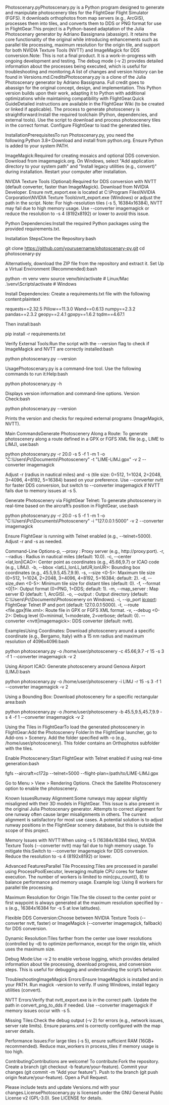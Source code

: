 Photoscenary.pyPhotoscenary.py is a Python program designed to generate and manipulate photoscenery tiles for the FlightGear Flight Simulator (FGFS). It downloads orthophotos from map servers (e.g., ArcGIS), processes them into tiles, and converts them to DDS or PNG format for use in FlightGear.This project is a Python-based adaptation of the Julia Photoscenary generator by Adriano Bassignana (abassign). It retains the core functionality of the original while introducing enhancements such as parallel tile processing, maximum resolution for the origin tile, and support for both NVIDIA Texture Tools (NVTT) and ImageMagick for DDS conversion.Note: This is not a final product. It is a work-in-progress with ongoing development and testing. The debug mode (-v 2) provides detailed information about the processes being executed, which is useful for troubleshooting and monitoring.A list of changes and version history can be found in Versions.md.CreditsPhotoscenary.py is a clone of the Julia Photoscenary generator by Adriano Bassignana. Full credit goes to abassign for the original concept, design, and implementation. This Python version builds upon their work, adapting it to Python with additional optimizations while maintaining compatibility with FlightGear.Quick GuideDetailed instructions are available in the FlightGear Wiki (to be created or linked if applicable). The process to generate photoscenery is straightforward:Install the required toolchain (Python, dependencies, and external tools).
Use the script to download and process photoscenery tiles in the correct format.
Configure FlightGear to load the generated tiles.

InstallationPrerequisitesTo run Photoscenary.py, you need the following:Python 3.8+:Download and install from python.org.
Ensure Python is added to your system PATH.

ImageMagick:Required for creating mosaics and optional DDS conversion.
Download from imagemagick.org.
On Windows, select "Add application directory to your system path" and "Install legacy utilities (e.g., convert)" during installation.
Restart your computer after installation.

NVIDIA Texture Tools (Optional):Required for DDS conversion with NVTT (default converter, faster than ImageMagick).
Download from NVIDIA Developer.
Ensure nvtt_export.exe is located at C:\Program Files\NVIDIA Corporation\NVIDIA Texture Tools\nvtt_export.exe (Windows) or adjust the path in the script.
Note: For high-resolution tiles (-s 5, 16384x16384), NVTT may fail due to high memory usage. Use --converter imagemagick or reduce the resolution to -s 4 (8192x8192) or lower to avoid this issue.

Python Dependencies:Install the required Python packages using the provided requirements.txt.

Installation StepsClone the Repository:bash

git clone https://github.com/yourusername/photoscenary-py.git
cd photoscenary-py

Alternatively, download the ZIP file from the repository and extract it.
Set Up a Virtual Environment (Recommended):bash

python -m venv venv
source venv/bin/activate  # Linux/Mac
.\venv\Scripts\activate   # Windows

Install Dependencies:
Create a requirements.txt file with the following content:plaintext

requests==2.32.5
Pillow==11.3.0
Wand==0.6.13
numpy==2.3.2
pandas==2.3.2
geopy==2.4.1
gpxpy==1.6.2
tqdm==4.67.1

Then install:bash

pip install -r requirements.txt

Verify External Tools:Run the script with the --version flag to check if ImageMagick and NVTT are correctly installed:bash

python photoscenary.py --version

UsagePhotoscenary.py is a command-line tool. Use the following commands to run it:Help:bash

python photoscenary.py -h

Displays version information and command-line options.
Version Check:bash

python photoscenary.py --version

Prints the version and checks for required external programs (ImageMagick, NVTT).

Main CommandsGenerate Photoscenery Along a Route:
To generate photoscenery along a route defined in a GPX or FGFS XML file (e.g., LIME to LIMJ), use:bash

python photoscenary.py -r 20.0 -s 5 -f 1 -m 1 -o "C:\Users\Pc\Documents\Photoscenery" -t "LIME-LIMJ.gpx" -v 2 --converter imagemagick

Adjust -r (radius in nautical miles) and -s (tile size: 0=512, 1=1024, 2=2048, 3=4096, 4=8192, 5=16384) based on your preference.
Use --converter nvtt for faster DDS conversion, but switch to --converter imagemagick if NVTT fails due to memory issues at -s 5.

Generate Photoscenery via FlightGear Telnet:
To generate photoscenery in real-time based on the aircraft’s position in FlightGear, use:bash

python photoscenary.py -r 20.0 -s 5 -f 1 -m 1 -o "C:\Users\Pc\Documents\Photoscenery" -i "127.0.0.1:5000" -v 2 --converter imagemagick

Ensure FlightGear is running with Telnet enabled (e.g., --telnet=5000).
Adjust -r and -s as needed.

Command-Line Options-p, --proxy <url>: Proxy server (e.g., http://proxy:port).
-r, --radius <nm>: Radius in nautical miles (default: 10.0).
-c, --center <lat,lon|ICAO>: Center point as coordinates (e.g., 45.66,9.7) or ICAO code (e.g., LIMJ).
-b, --bbox <latLL,lonLL,latUR,lonUR>: Bounding box coordinates (e.g., 45.5,9.5,45.7,9.9).
-s, --size <0-5>: Maximum tile size (0=512, 1=1024, 2=2048, 3=4096, 4=8192, 5=16384; default: 2).
-d, --size_dwn <0-5>: Minimum tile size for distant tiles (default: 0).
-f, --format <0|1>: Output format (0=PNG, 1=DDS; default: 1).
-m, --map_server <id>: Map server ID (default: 1, ArcGIS).
-o, --output <path>: Output directory (default: C:\Users\Pc\Documents\Photoscenery on Windows).
-i, --ip_port <ip:port>: FlightGear Telnet IP and port (default: 127.0.0.1:5000).
-t, --route <file.gpx|file.xml>: Route file in GPX or FGFS XML format.
-v, --debug <0-2>: Debug level (0=minimal, 1=moderate, 2=verbose; default: 0).
--converter <nvtt|imagemagick>: DDS converter (default: nvtt).

ExamplesUsing Coordinates:
Download photoscenery around a specific coordinate (e.g., Bergamo, Italy) with a 15 nm radius and maximum resolution of 4096x4096:bash

python photoscenary.py -o /home/user/photoscenery -c 45.66,9.7 -r 15 -s 3 -f 1 --converter imagemagick -v 2

Using Airport ICAO:
Generate photoscenery around Genova Airport (LIMJ):bash

python photoscenary.py -o /home/user/photoscenery -i LIMJ -r 15 -s 3 -f 1 --converter imagemagick -v 2

Using a Bounding Box:
Download photoscenery for a specific rectangular area:bash

python photoscenary.py -o /home/user/photoscenery -b 45.5,9.5,45.7,9.9 -s 4 -f 1 --converter imagemagick -v 2

Using the Tiles in FlightGearTo load the generated photoscenery in FlightGear:Add the Photoscenery Folder:In the FlightGear launcher, go to Add-ons > Scenery.
Add the folder specified with -o (e.g., /home/user/photoscenery). This folder contains an Orthophotos subfolder with the tiles.

Enable Photoscenery:Start FlightGear with Telnet enabled if using real-time generation:bash

fgfs --aircraft=c172p --telnet=5000 --flight-plan=/path/to/LIME-LIMJ.gpx

Go to Menu > View > Rendering Options.
Check the Satellite Photoscenery option to enable the photoscenery.

Known IssuesRunway Alignment:Some runways may appear slightly misaligned with their 3D models in FlightGear. This issue is also present in the original Julia Photoscenary generator. Attempts to correct alignment for one runway often cause larger misalignments in others. The current alignment is satisfactory for most use cases. A potential solution is to adjust runway positions in the FlightGear scenery database, but this is outside the scope of this project.

Memory Issues with NVTT:When using -s 5 (16384x16384 tiles), NVIDIA Texture Tools (--converter nvtt) may fail due to high memory usage. To mitigate this:Switch to --converter imagemagick for DDS conversion.
Reduce the resolution to -s 4 (8192x8192) or lower.

Advanced FeaturesParallel Tile Processing:Tiles are processed in parallel using ProcessPoolExecutor, leveraging multiple CPU cores for faster execution. The number of workers is limited to min(cpu_count(), 8) to balance performance and memory usage.
Example log: Using 8 workers for parallel tile processing.

Maximum Resolution for Origin Tile:The tile closest to the center point or first waypoint is always generated at the maximum resolution specified by -s (e.g., 16384x16384 for -s 5 at low latitudes).

Flexible DDS Conversion:Choose between NVIDIA Texture Tools (--converter nvtt, faster) or ImageMagick (--converter imagemagick, fallback) for DDS conversion.

Dynamic Resolution:Tiles farther from the center use lower resolutions (controlled by -d) to optimize performance, except for the origin tile, which uses the maximum size.

Debug Mode:Use -v 2 to enable verbose logging, which provides detailed information about tile processing, download progress, and conversion steps. This is useful for debugging and understanding the script’s behavior.

TroubleshootingImageMagick Errors:Ensure ImageMagick is installed and in your PATH. Run magick -version to verify.
If using Windows, install legacy utilities (convert).

NVTT Errors:Verify that nvtt_export.exe is in the correct path. Update the path in convert_png_to_dds if needed.
Use --converter imagemagick if memory issues occur with -s 5.

Missing Tiles:Check the debug output (-v 2) for errors (e.g., network issues, server rate limits).
Ensure params.xml is correctly configured with the map server details.

Performance Issues:For large tiles (-s 5), ensure sufficient RAM (16GB+ recommended).
Reduce max_workers in process_tiles if memory usage is too high.

ContributingContributions are welcome! To contribute:Fork the repository.
Create a branch (git checkout -b feature/your-feature).
Commit your changes (git commit -m "Add your feature").
Push to the branch (git push origin feature/your-feature).
Open a Pull Request.

Please include tests and update Versions.md with your changes.LicensePhotoscenary.py is licensed under the GNU General Public License v2 (GPL-3.0). See LICENSE for details.

